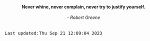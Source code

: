 
<div align="center"><b><span>Never whine, never complain, never try to justify yourself.</span></b><br><br><i> - Robert Greene</i></div>
<br><br><kbd>Last updated:Thu Sep 21 12:09:04 2023</kbd>